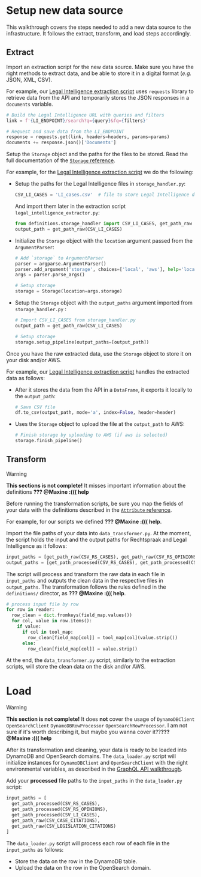 # Setup new data source

This walkthrough covers the steps needed to add a new data source to the infrastructure. It follows the extract, transform, and load steps accordingly. 

## Extract

Import an extraction script for the new data source. Make sure you have the right methods to extract data, and be able to store it in a digital format (*e.g.* JSON, XML, CSV). 

For example, our [Legal Intelligence extraction script](/datasets/?id=legal-intelligence-api) uses `requests` library to retrieve data from the API and temporarily stores the JSON responses in a `documents` variable.

```python
# Build the Legal Intelligence URL with queries and filters
link = f'{LI_ENDPOINT}/search?q={query}&fq={filters}'

# Request and save data from the LI_ENDPOINT
response = requests.get(link, headers=headers, params=params)
documents += response.json()['Documents']
```

Setup the `Storage` object and the paths for the files to be stored. Read the full documentation of the [`Storage` reference](/api/storage). 

For example, for the [Legal Intelligence extraction script](/datasets/?id=legal-intelligence-api) we do the following:

- Setup the paths for the Legal Intelligence files in `storage_handler.py`:
  ```python
  CSV_LI_CASES = 'LI_cases.csv'  # file to store Legal Intelligence data
  ```
  And import them later in the extraction script `legal_intelligence_extractor.py`:
  ```python
  from definitions.storage_handler import CSV_LI_CASES, get_path_raw
  output_path = get_path_raw(CSV_LI_CASES)
  ```
- Initialize the `Storage` object with the `location` argument passed from the `ArgumentParser`:
  ```python
  # Add `storage` to ArgumentParser
  parser = argparse.ArgumentParser()
  parser.add_argument('storage', choices=['local', 'aws'], help='location to take input data from and   save output data to')
  args = parser.parse_args()
  
  # Setup storage
  storage = Storage(location=args.storage)
  ```
- Setup the `Storage` object with the `output_paths` argument imported from `storage_handler.py` :
  ```python   
  # Import CSV_LI_CASES from storage_handler.py
  output_path = get_path_raw(CSV_LI_CASES)
  
  # Setup storage
  storage.setup_pipeline(output_paths=[output_path])
  ```

Once you have the raw extracted data, use the `Storage` object to store it on your disk and/or AWS. 

For example, our [Legal Intelligence extraction script](/datasets/?id=legal-intelligence-api) handles the extracted data as follows:

- After it stores the data from the API in a `DataFrame`, it exports it locally to the `output_path`:
  ```python
  # Save CSV file
  df.to_csv(output_path, mode='a', index=False, header=header)
  ```
- Uses the `Storage` object to upload the file at the `output_path` to AWS:
  ```python
  # Finish storage by uploading to AWS (if aws is selected)
  storage.finish_pipeline()
  ```

## Transform

> [!WARNING]
> **This sections is not complete!** It misses important information about the definitions **??? @Maxine :((( help**

Before running the transformation scripts, be sure you map the fields of your data with the definitions described in the [`Attribute` reference](/api/attribute). 

For example, for our scripts we defined **??? @Maxine :((( help**.

Import the file paths of your data into `data_transformer.py`. At the moment, the script holds the input and the output paths for Rechtspraak and Legal Intelligence as it follows:

```python
input_paths = [get_path_raw(CSV_RS_CASES), get_path_raw(CSV_RS_OPINIONS), get_path_raw(CSV_LI_CASES)]
output_paths = [get_path_processed(CSV_RS_CASES), get_path_processed(CSV_RS_OPINIONS), get_path_processed(CSV_LI_CASES)]
```

The script will process and transform the raw data in each file in `input_paths` and outputs the clean data in the respective files in `output_paths`. The transformation follows the rules defined in the `definitions/` director, as **??? @Maxine :((( help**. 

```python
# process input file by row
for row in reader:
  row_clean = dict.fromkeys(field_map.values())
  for col, value in row.items():
    if value:
      if col in tool_map:
        row_clean[field_map[col]] = tool_map[col](value.strip())
      else:
        row_clean[field_map[col]] = value.strip()
```

At the end, the `data_transformer.py` script, similarly to the extraction scripts, will store the clean data on the disk and/or AWS.

# Load 

> [!WARNING]
> **This section is not complete!** It does **not** cover the usage of `DynamoDBClient` `OpenSearchClient` `DynamoDBRowProcessor` `OpenSearchRowProcessor`. I am not sure if it's worth describing it, but maybe you wanna cover it??**??? @Maxine :((( help** 

After its transformation and cleaning, your data is ready to be loaded into DynamoDB and OpenSearch domains. The `data_loader.py` script will initialize instances for `DynamoDBClient` and `OpenSearchClient` with the right environmental variables, as described in the [GraphQL API walkthrough](graphql/?id=setup). 

Add your **processed** file paths to the `input_paths` in the `data_loader.py` script:

```python
input_paths = [
  get_path_processed(CSV_RS_CASES),
  get_path_processed(CSV_RS_OPINIONS),
  get_path_processed(CSV_LI_CASES),
  get_path_raw(CSV_CASE_CITATIONS),
  get_path_raw(CSV_LEGISLATION_CITATIONS)
]
```

The `data_loader.py` script will process each row of each file in the `input_paths` as follows:

- Store the data on the row in the DynamoDB table.
- Upload the data on the row in the OpenSearch domain.

